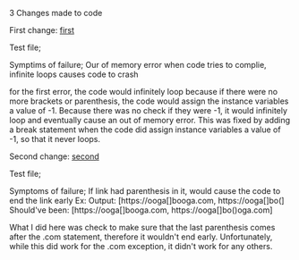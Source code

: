 3 Changes made to code

First change:
[first](https://github.com/CrustaceanKing/markdown-parser/commit/a2cd687791e507bf66f70c6e0e8f6c72a50139e6)

Test file;

Symptims of failure;
Our of memory error when code tries to complie, infinite loops causes code to crash

for the first error, the code would infinitely loop because if there were no more brackets or parenthesis, the code would assign the instance variables a value of -1.
Because there was no check if they were -1, it would infinitely loop and eventually cause an out of memory error. This was fixed by adding a break statement when the code did assign instance variables a value of -1, so that it never loops.

Second change:
[second](https://github.com/CrustaceanKing/markdown-parser/commit/d2e36736316762680eaaac9b63283202853add0d)

Test file;

Symptoms of failure;
If link had parenthesis in it, would cause the code to end the link early
Ex: 
Output: [https://ooga[]booga.com, https://ooga[]bo(]
Should've been: [https://ooga[]booga.com, https://ooga[]bo()oga.com]

What I did here was check to make sure that the last parenthesis comes after the .com statement, therefore it wouldn't end early. Unfortunately, while this did work for the .com exception, it didn't work for any others.
